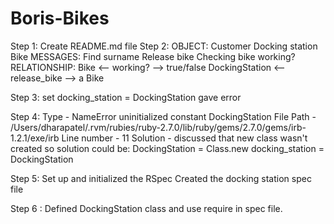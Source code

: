 # Boris-Bikes #

Step 1: Create README.md file
Step 2:
  OBJECT: Customer
          Docking station
          Bike
 MESSAGES: Find surname
           Release bike
           Checking bike working?
RELATIONSHIP: Bike <-- working? --> true/false
              DockingStation <-- release_bike --> a Bike

Step 3: set docking_station = DockingStation
        gave error

Step 4: Type - NameError uninitialized constant DockingStation
        File Path - /Users/dharapatel/.rvm/rubies/ruby-2.7.0/lib/ruby/gems/2.7.0/gems/irb-1.2.1/exe/irb
        Line number - 11
        Solution - discussed that new class wasn't created so solution could be:
                     DockingStation = Class.new
                     docking_station = DockingStation

Step 5: Set up and initialized the RSpec
        Created the docking station spec file

Step 6 : Defined DockingStation class and use require in spec file.
